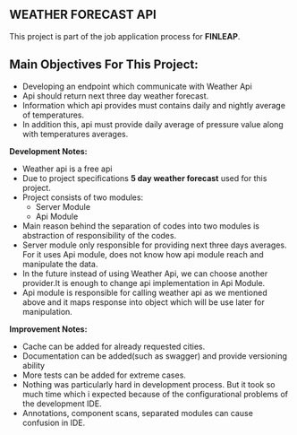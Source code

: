 
**WEATHER FORECAST API**
-
This project is part of the job application process for **FINLEAP**.

**Main Objectives For This Project:**
-
- Developing an endpoint which communicate with Weather Api
- Api should return next three day weather forecast.
- Information which api provides must contains daily and nightly average of temperatures.
- In addition this, api must provide daily average of pressure value along with temperatures averages.

**Development Notes:**
- Weather api is a free api
- Due to project specifications **5 day weather forecast** used for this project.
- Project consists of two modules:
    - Server Module
    - Api Module
- Main reason behind the separation of codes into two modules is abstraction of responsibility of the codes.
- Server module only responsible for providing next three days averages. For it uses Api module, does not know how api module reach and manipulate the data.
- In the future instead of using Weather Api, we can choose another provider.It is enough to change api implementation in Api Module.
- Api module is responsible for calling weather api as we mentioned above and it maps response into object which will be use later for manipulation.
  
**Improvement Notes:**
- Cache can be added for already requested cities.
- Documentation can be added(such as swagger) and provide versioning ability
- More tests can be added for extreme cases.
- Nothing was particularly hard in development process. But it took so much time which i expected because of the configurational problems of the development IDE.
- Annotations, component scans, separated modules can cause confusion in IDE.  



